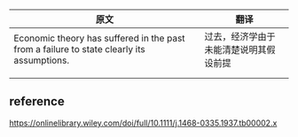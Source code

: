 ​                       




















| <span style="width:50%;">原文</span>                         | <span style="width:50%;">翻译</span>   |
| ------------------------------------------------------------ | -------------------------------------- |
| Economic theory has suffered in the past from a failure to state clearly its assumptions. | 过去，经济学由于未能清楚说明其假设前提 |
|                                                              |                                        |
|                                                              |                                        |

## reference

https://onlinelibrary.wiley.com/doi/full/10.1111/j.1468-0335.1937.tb00002.x